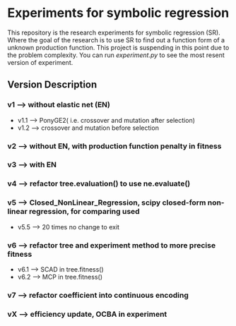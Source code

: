 # Experiments for symbolic regression
This repository is the research experiments for symbolic regression (SR). Where the goal of the research is to use SR to find out a function form of a unknown production function. This project is suspending in this point due to the problem complexity. You can run *experiment.py* to see the most resent version of experiment.
## Version Description
### v1 --> without elastic net (EN) 
- v1.1 --> PonyGE2( i.e. crossover and mutation after selection)
- v1.2 --> crossover and mutation before selection
### v2 --> without EN, with production function penalty in fitness
### v3 --> with EN
### v4 --> refactor tree.evaluation() to use ne.evaluate()
### v5 --> Closed_NonLinear_Regression, scipy closed-form non-linear regression, for comparing used
- v5.5 --> 20 times no change to exit
### v6 --> refactor tree and experiment method to more precise fitness
- v6.1 --> SCAD in tree.fitness()
- v6.2 --> MCP in tree.fitness()
### v7 --> refactor coefficient into continuous encoding
### vX --> efficiency update, OCBA in experiment